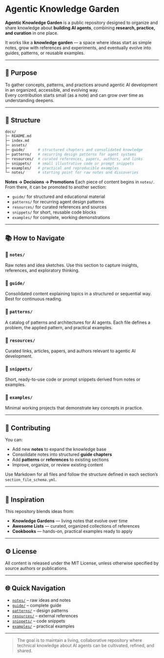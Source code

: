 # Agentic Knowledge Garden

**Agentic Knowledge Garden** is a public repository designed to organize and share knowledge about **building AI agents**, combining **research, practice, and curation** in one place.

It works like a **knowledge garden** — a space where ideas start as simple notes, grow with references and experiments, and eventually evolve into guides, patterns, or reusable examples.

---

## 🌱 Purpose
To gather concepts, patterns, and practices around agentic AI development in an organized, accessible, and evolving way.  
Every contribution starts small (as a note) and can grow over time as understanding deepens.

---

## 🧭 Structure

```bash
docs/
├─ README.md
├─ index.md
├─ assets/
├─ guide/      # structured chapters and consolidated knowledge
├─ patterns/   # recurring design patterns for agent systems
├─ resources/  # curated references, papers, authors, and links
├─ snippets/   # small illustrative code or prompt snippets
├─ examples/   # practical and reproducible examples
└─ notes/      # starting point for raw notes and discoveries
```

**Notes → Decisions → Promotions**
Each piece of content begins in `notes/`. From there, it can be promoted to another section:

* `guide/` for structured and educational material
* `patterns/` for recurring agent design patterns
* `resources/` for curated references and sources
* `snippets/` for short, reusable code blocks
* `examples/` for complete, working demonstrations

---

## 📚 How to Navigate

### 🔸 `notes/`

Raw notes and idea sketches. Use this section to capture insights, references, and exploratory thinking.

### 🔸 `guide/`

Consolidated content explaining topics in a structured or sequential way. Best for continuous reading.

### 🔸 `patterns/`

A catalog of patterns and architectures for AI agents. Each file defines a problem, the applied pattern, and practical examples.

### 🔸 `resources/`

Curated links, articles, papers, and authors relevant to agentic AI development.

### 🔸 `snippets/`

Short, ready-to-use code or prompt snippets derived from notes or examples.

### 🔸 `examples/`

Minimal working projects that demonstrate key concepts in practice.

---

## 🧩 Contributing

You can:

* Add new **notes** to expand the knowledge base
* Consolidate notes into structured **guide chapters**
* Add **patterns** or **references** to existing sections
* Improve, organize, or review existing content

Use Markdown for all files and follow the structure defined in each section’s `section_file_schema.yml`.

---

## 🔗 Inspiration

This repository blends ideas from:

* **Knowledge Gardens** — living notes that evolve over time
* **Awesome Lists** — curated, organized collections of references
* **Cookbooks** — hands-on, practical examples ready to apply

---

## ⚙️ License

All content is released under the MIT License, unless otherwise specified by source authors or publications.

---

## 🌐 Quick Navigation

* [`notes/`](./notes/README.md) – raw ideas and notes
* [`guide/`](./guide/README.md) – complete guide
* [`patterns/`](./patterns/README.md) – design patterns
* [`resources/`](./resources/README.md) – external references
* [`snippets/`](./snippets/README.md) – code snippets
* [`examples/`](./examples/README.md) – practical examples

---

> The goal is to maintain a living, collaborative repository where technical knowledge about AI agents can be cultivated, refined, and shared.
